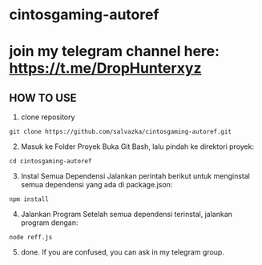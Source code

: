 # cintosgaming-autoref
# join my telegram channel here: https://t.me/DropHunterxyz
## HOW TO USE
1. clone repository
```
git clone https://github.com/salvazka/cintosgaming-autoref.git
```
2. Masuk ke Folder Proyek
Buka Git Bash, lalu pindah ke direktori proyek:
```
cd cintosgaming-autoref
```
3. Instal Semua Dependensi
Jalankan perintah berikut untuk menginstal semua dependensi yang ada di package.json:
```
npm install
```
4. Jalankan Program
Setelah semua dependensi terinstal, jalankan program dengan:
```
node reff.js
```
5. done. If you are confused, you can ask in my telegram group.
